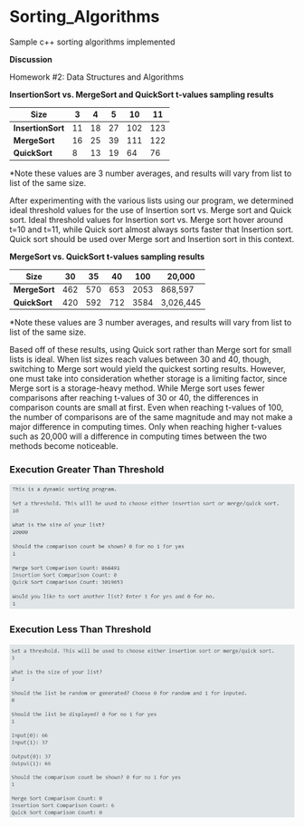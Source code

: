 # Sorting_Algorithms
Sample c++ sorting algorithms implemented

**Discussion**

Homework #2: Data Structures and Algorithms

**InsertionSort vs. MergeSort and QuickSort t-values sampling results**

| **Size** | **3** | **4** | **5** | **10** | **11** |
| --- | --- | --- | --- | --- | --- |
| **InsertionSort** | 11 | 18 | 27 | 102 | 123 |
| **MergeSort** | 16 | 25 | 39 | 111 | 122 |
| **QuickSort** | 8 | 13 | 19 | 64 | 76 |

\*Note these values are 3 number averages, and results will vary from list to list of the same size.

After experimenting with the various lists using our program, we determined ideal threshold values for the use of Insertion sort vs. Merge sort and Quick sort. Ideal threshold values for Insertion sort vs. Merge sort hover around t=10 and t=11, while Quick sort almost always sorts faster that Insertion sort. Quick sort should be used over Merge sort and Insertion sort in this context.

**MergeSort vs. QuickSort t-values sampling results**

| **Size** | **30** | **35** | **40** | **100** | **20,000** |
| --- | --- | --- | --- | --- | --- |
| **MergeSort** | 462 | 570 | 653 | 2053 | 868,597 |
| **QuickSort** | 420 | 592 | 712 | 3584 | 3,026,445 |

\*Note these values are 3 number averages, and results will vary from list to list of the same size.

Based off of these results, using Quick sort rather than Merge sort for small lists is ideal. When list sizes reach values between 30 and 40, though, switching to Merge sort would yield the quickest sorting results. However, one must take into consideration whether storage is a limiting factor, since Merge sort is a storage-heavy method. While Merge sort uses fewer comparisons after reaching t-values of 30 or 40, the differences in comparison counts are small at first. Even when reaching t-values of 100, the number of comparisons are of the same magnitude and may not make a major difference in computing times. Only when reaching higher t-values such as 20,000 will a difference in computing times between the two methods become noticeable.

### Execution Greater Than Threshold
![Threshold Over](/SampleOutput1.JPG)

### Execution Less Than Threshold
![Threshold Under](/SampleOutput2.JPG)
